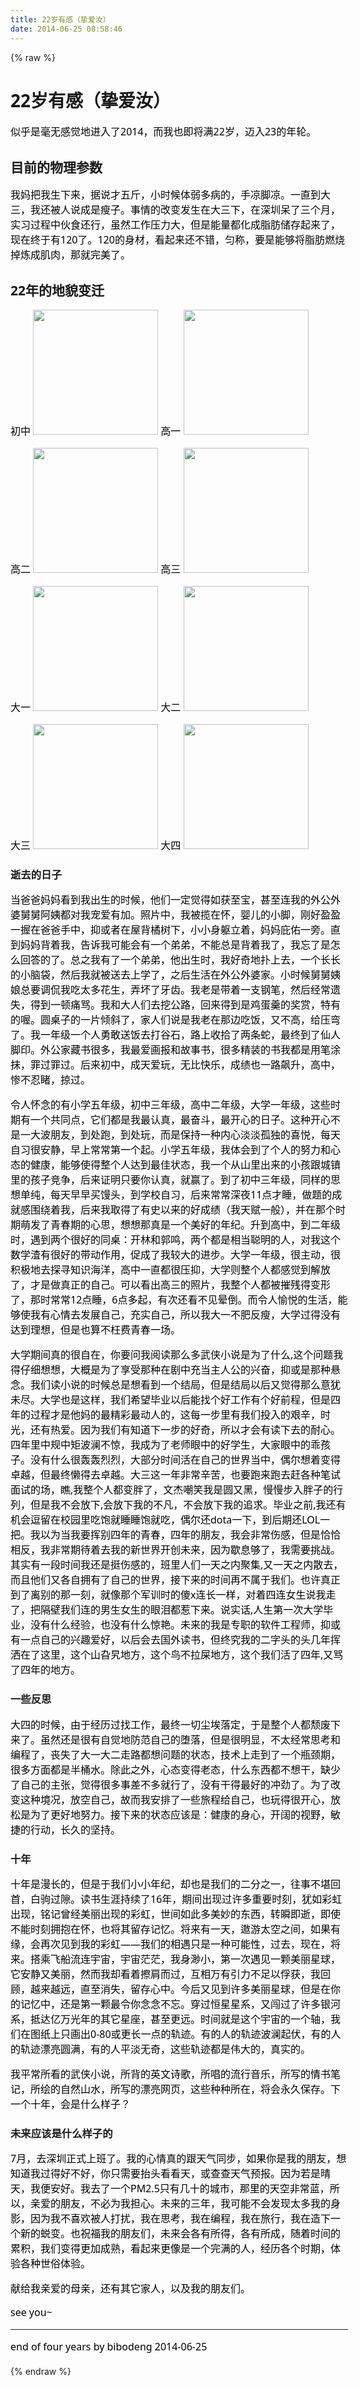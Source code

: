 ```yaml
---
title: 22岁有感（挚爱汝）
date: 2014-06-25 08:58:46
---
```

{% raw %}
<h1 style="font-family:Sans;line-height:normal;orphans:2;widows:2;">22岁有感（挚爱汝）</h1>
<h2 style="margin:0px 0px 20px;padding:0px;font-size:28px;width:540px;line-height:1;font-weight:normal;color:#333333;font-family:Arial, Tahoma, 'hiragino sans gb', Helvetica;"><p style="color:#000000;font-family:Sans;font-size:16px;line-height:normal;orphans:2;widows:2;">似乎是毫无感觉地进入了2014，而我也即将满22岁，迈入23的年轮。</p>
</h2>
<h2 style="font-family:Sans;line-height:normal;orphans:2;widows:2;">目前的物理参数</h2>
<h2 style="margin:0px 0px 20px;padding:0px;font-size:28px;width:540px;line-height:1;font-weight:normal;color:#333333;font-family:Arial, Tahoma, 'hiragino sans gb', Helvetica;"><p style="color:#000000;font-family:Sans;font-size:16px;line-height:normal;orphans:2;widows:2;">我妈把我生下来，据说才五斤，小时候体弱多病的，手凉脚凉。一直到大三，我还被人说成是瘦子。事情的改变发生在大三下，在深圳呆了三个月，实习过程中伙食还行，虽然工作压力大，但是能量都化成脂肪储存起来了，现在终于有120了。120的身材，看起来还不错，匀称，要是能够将脂肪燃烧掉炼成肌肉，那就完美了。</p>
</h2>
<h2 style="font-family:Sans;line-height:normal;orphans:2;widows:2;">22年的地貌变迁</h2>
<h2 style="margin:0px 0px 20px;padding:0px;font-size:28px;width:540px;line-height:1;font-weight:normal;color:#333333;font-family:Arial, Tahoma, 'hiragino sans gb', Helvetica;"><p style="color:#000000;font-family:Sans;font-size:16px;line-height:normal;orphans:2;widows:2;">初中&nbsp;<img src="https://note.wiz.cn/unzip/3eb90c0e-f584-11e0-a072-00237def97cc/faf27cd1-8432-4d43-a2c1-8775a496bb1f.13678/index_files/4b6b1122-cbb5-4dcf-8d57-9129af5fdd6c.jpg" width="200px" />&nbsp;高一&nbsp;<img src="https://note.wiz.cn/unzip/3eb90c0e-f584-11e0-a072-00237def97cc/faf27cd1-8432-4d43-a2c1-8775a496bb1f.13678/index_files/3bb8b2ca-b901-4905-93c7-877f0f26db4f.jpg" width="200px" /></p>
<p style="color:#000000;font-family:Sans;font-size:16px;line-height:normal;orphans:2;widows:2;">高二&nbsp;<img src="https://note.wiz.cn/unzip/3eb90c0e-f584-11e0-a072-00237def97cc/faf27cd1-8432-4d43-a2c1-8775a496bb1f.13678/index_files/d8731437-dd59-473a-81e1-cb2f1b37b7e4.jpg" width="200px" />&nbsp;高三&nbsp;<img src="https://note.wiz.cn/unzip/3eb90c0e-f584-11e0-a072-00237def97cc/faf27cd1-8432-4d43-a2c1-8775a496bb1f.13678/index_files/1dff5994-dc02-4a53-8cad-0e2a37a85f19.jpg" width="200px" /></p>
<p style="color:#000000;font-family:Sans;font-size:16px;line-height:normal;orphans:2;widows:2;">大一&nbsp;<img src="https://note.wiz.cn/unzip/3eb90c0e-f584-11e0-a072-00237def97cc/faf27cd1-8432-4d43-a2c1-8775a496bb1f.13678/index_files/a0a55a1e-6f75-49ef-a254-52660c13c2a4.jpg" width="200px" />&nbsp;大二&nbsp;<img src="https://note.wiz.cn/unzip/3eb90c0e-f584-11e0-a072-00237def97cc/faf27cd1-8432-4d43-a2c1-8775a496bb1f.13678/index_files/e4821f69-1a45-4192-9821-2661eb2fa66e.jpg" width="200px" /></p>
<p style="color:#000000;font-family:Sans;font-size:16px;line-height:normal;orphans:2;widows:2;">大三&nbsp;<img src="https://note.wiz.cn/unzip/3eb90c0e-f584-11e0-a072-00237def97cc/faf27cd1-8432-4d43-a2c1-8775a496bb1f.13678/index_files/93630e15-a1c2-48f6-8696-509b09105c15.jpg" width="200px" />&nbsp;大四&nbsp;<img src="https://note.wiz.cn/unzip/3eb90c0e-f584-11e0-a072-00237def97cc/faf27cd1-8432-4d43-a2c1-8775a496bb1f.13678/index_files/cce9bcc4-4aa5-4ef7-aca6-a93767a1aaf4.jpg" width="200px" /></p>
</h2>
<h3 style="font-family:Sans;line-height:normal;orphans:2;widows:2;">逝去的日子</h3>
<h2 style="margin:0px 0px 20px;padding:0px;font-size:28px;width:540px;line-height:1;font-weight:normal;color:#333333;font-family:Arial, Tahoma, 'hiragino sans gb', Helvetica;"><p style="color:#000000;font-family:Sans;font-size:16px;line-height:normal;orphans:2;widows:2;">当爸爸妈妈看到我出生的时候，他们一定觉得如获至宝，甚至连我的外公外婆舅舅阿姨都对我宠爱有加。照片中，我被揽在怀，婴儿的小脚，刚好盈盈一握在爸爸手中，抑或者在屋背橘树下，小小身躯立着，妈妈庇佑一旁。直到妈妈背着我，告诉我可能会有一个弟弟，不能总是背着我了，我忘了是怎么回答的了。总之我有了一个弟弟，他出生时，我好奇地扑上去，一个长长的小脑袋，然后我就被送去上学了，之后生活在外公外婆家。小时候舅舅姨娘总要调侃我吃太多花生，弄坏了牙齿。我老是带着一支钢笔，然后经常遗失，得到一顿痛骂。我和大人们去挖公路，回来得到是鸡蛋羹的奖赏，特有的喔。圆桌子的一片倾斜了，家人们说是我老在那边吃饭，又不高，给压弯了。我一年级一个人勇敢送饭去打谷石，路上收拾了两条蛇，最终到了仙人脚印。外公家藏书很多，我最爱画报和故事书，很多精装的书我都是用笔涂抹，罪过罪过。后来初中，成天爱玩，无比快乐，成绩也一路飙升，高中，惨不忍睹，掠过。</p>
<p style="color:#000000;font-family:Sans;font-size:16px;line-height:normal;orphans:2;widows:2;">令人怀念的有小学五年级，初中三年级，高中二年级，大学一年级，这些时期有一个共同点，它们都是我最认真，最奋斗，最开心的日子。这种开心不是一大波朋友，到处跑，到处玩，而是保持一种内心淡淡孤独的喜悦，每天自习很安静，早上常常第一个起。小学五年级，我体会到了个人的努力和心态的健康，能够使得整个人达到最佳状态，我一个从山里出来的小孩跟城镇里的孩子竞争，后来证明只要你认真，就赢了。到了初中三年级，同样的思想单纯，每天早早买馒头，到学校自习，后来常常深夜11点才睡，做题的成就感围绕着我，后来我取得了有史以来的好成绩（我天赋一般），并在那个时期萌发了青春期的心思，想想那真是一个美好的年纪。升到高中，到二年级时，遇到两个很好的同桌：开林和郭鸣，两个都是相当聪明的人，对我这个数学渣有很好的带动作用，促成了我较大的进步。大学一年级，很主动，很积极地去探寻知识海洋，高中一直都很压抑，大学则整个人都感觉到解放了，才是做真正的自己。可以看出高三的照片，我整个人都被摧残得变形了，那时常常12点睡，6点多起，有次还看不见晕倒。而令人愉悦的生活，能够使我有心情去发展自己，充实自己，所以我大一不肥反瘦，大学过得没有达到理想，但是也算不枉费青春一场。</p>
<p style="color:#000000;font-family:Sans;font-size:16px;line-height:normal;orphans:2;widows:2;">大学期间真的很自在，你要问我阅读那么多武侠小说是为了什么,这个问题我得仔细想想，大概是为了享受那种在剧中充当主人公的兴奋，抑或是那种悬念。我们读小说的时候总是想看到一个结局，但是结局以后又觉得那么意犹未尽。大学也是这样，我们希望毕业以后能找个好工作有个好前程，但是四年的过程才是他妈的最精彩最动人的，这每一步里有我们投入的艰辛，时光，还有热爱。因为我们有知道下一步的好奇，所以才会有读下去的耐心。四年里中规中矩波澜不惊，我成为了老师眼中的好学生，大家眼中的乖孩子。没有什么很轰轰烈烈，大部分时间活在自己的世界当中，偶尔想着变得卓越，但最终懒得去卓越。大三这一年非常辛苦，也要跑来跑去赶各种笔试面试的场，瞧,我整个人都变胖了，文杰嘲笑我是圆又黑，慢慢步入胖子的行列，但是我不会放下,会放下我的不凡，不会放下我的追求。毕业之前,我还有机会逗留在校园里吃饱就睡睡饱就吃，偶尔还dota一下，到后期还LOL一把。我以为当我要挥别四年的青春，四年的朋友，我会非常伤感，但是恰恰相反，我非常期待着去我的新世界开创未来，因为歇息够了，我需要挑战。其实有一段时间我还是挺伤感的，班里人们一天之内聚集,又一天之内散去，而且他们又各自拥有了自己的世界，接下来的时间再不属于我们。也许真正到了离别的那一刻，就像那个军训时的傻x连长一样，对着四连女生说我走了，把隔壁我们连的男生女生的眼泪都惹下来。说实话,人生第一次大学毕业，没有什么经验，也没有什么惊艳。未来的我是专职的软件工程师，抑或有一点自己的兴趣爱好，以后会去国外读书，但终究我的二字头的头几年挥洒在了这里，这个山旮旯地方，这个鸟不拉屎地方，这个我们活了四年,又骂了四年的地方。</p>
</h2>
<h3 style="font-family:Sans;line-height:normal;orphans:2;widows:2;">一些反思</h3>
<h2 style="margin:0px 0px 20px;padding:0px;font-size:28px;width:540px;line-height:1;font-weight:normal;color:#333333;font-family:Arial, Tahoma, 'hiragino sans gb', Helvetica;"><p style="color:#000000;font-family:Sans;font-size:16px;line-height:normal;orphans:2;widows:2;">大四的时候，由于经历过找工作，最终一切尘埃落定，于是整个人都颓废下来了。虽然还是很有自觉地防范自己的堕落，但是很明显，不太经常思考和编程了，丧失了大一大二走路都想问题的状态，技术上走到了一个瓶颈期，很多方面都是半桶水。除此之外，心态变得老态，什么东西都不想干，缺少了自己的主张，觉得很多事差不多就行了，没有干得最好的冲劲了。为了改变这种境况，放空自己，故而我安排了一些旅程给自己，也玩得很开心，放松是为了更好地努力。接下来的状态应该是：健康的身心，开阔的视野，敏捷的行动，长久的坚持。</p>
</h2>
<h3 style="font-family:Sans;line-height:normal;orphans:2;widows:2;">十年</h3>
<h2 style="margin:0px 0px 20px;padding:0px;font-size:28px;width:540px;line-height:1;font-weight:normal;color:#333333;font-family:Arial, Tahoma, 'hiragino sans gb', Helvetica;"><p style="color:#000000;font-family:Sans;font-size:16px;line-height:normal;orphans:2;widows:2;">十年是漫长的，但是于我们小小年纪，却也是我们的二分之一，往事不堪回首，白驹过隙。读书生涯持续了16年，期间出现过许多重要时刻，犹如彩虹出现，铭记曾经美丽出现的彩虹，世间如此多美妙的东西，转瞬即逝，即使不能时刻拥抱在怀，也将其留存记忆。将来有一天，遨游太空之间，如果有缘，会再次见到我的彩虹——我们的相遇只是一种可能性，过去，现在，将来。搭乘飞船流连宇宙，宇宙茫茫，我身渺小，第一次遇见一颗美丽星球，它安静又美丽，然而我却看着擦肩而过，互相万有引力不足以俘获，我回顾，越来越远，直至消失，留存心中。今后又见到许多美丽星球，但是在你的记忆中，还是第一颗最令你念念不忘。穿过恒星星系，又闯过了许多银河系，抵达亿万光年的其它星座，甚至更远。时间就是这个宇宙的一个轴，我们在图纸上只画出0-80或更长一点的轨迹。有的人的轨迹波澜起伏，有的人的轨迹漂亮圆满，有的人平淡无奇，这些轨迹都是伟大的，真实的。</p>
<p style="color:#000000;font-family:Sans;font-size:16px;line-height:normal;orphans:2;widows:2;">我平常所看的武侠小说，所背的英文诗歌，所唱的流行音乐，所写的情书笔记，所绘的自然山水，所写的漂亮网页，这些种种所在，将会永久保存。下一个十年，会是什么样子？</p>
</h2>
<h3 style="font-family:Sans;line-height:normal;orphans:2;widows:2;">未来应该是什么样子的</h3>
<h2 style="margin:0px 0px 20px;padding:0px;font-size:28px;width:540px;line-height:1;font-weight:normal;color:#333333;font-family:Arial, Tahoma, 'hiragino sans gb', Helvetica;"><p style="color:#000000;font-family:Sans;font-size:16px;line-height:normal;orphans:2;widows:2;">7月，去深圳正式上班了。我的心情真的跟天气同步，如果你是我的朋友，想知道我过得好不好，你只需要抬头看看天，或查查天气预报。因为若是晴天，我便安好。我去了一个PM2.5只有几十的城市，那里的天空非常蓝，所以，亲爱的朋友，不必为我担心。未来的三年，我可能不会发现太多我的身影，因为我不喜欢被人打扰，我在思考，我在编程，我在旅行，我在造下一个新的蜕变。也祝福我的朋友们，未来会各有所得，各有所成，随着时间的累积，我们变得更加成熟，看起来更像是一个完满的人，经历各个时期，体验各种世俗体验。</p>
<p style="color:#000000;font-family:Sans;font-size:16px;line-height:normal;orphans:2;widows:2;">献给我亲爱的母亲，还有其它家人，以及我的朋友们。</p>
<p style="color:#000000;font-family:Sans;font-size:16px;line-height:normal;orphans:2;widows:2;">see you~</p>
<hr style="color:#000000;font-family:Sans;font-size:16px;line-height:normal;orphans:2;widows:2;" />
<p style="color:#000000;font-family:Sans;font-size:16px;line-height:normal;orphans:2;widows:2;">end of four years by bibodeng 2014-06-25</p>
</h2>{% endraw %}
